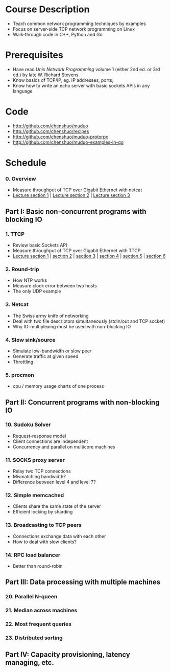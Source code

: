 # Course Description
* Teach common network programming techniques by examples
* Focus on server-side TCP network programming on Linux
* Walk-through code in C++, Python and Go

# Prerequisites
* Have read _Unix Network Programming_ volume 1 (either 2nd ed. or 3rd ed.) by late W.&nbsp;Richard Stevens
* Know basics of TCP/IP, eg. IP addresses, ports,
* Know how to write an echo server with basic sockets APIs in any language

# Code
* http://github.com/chenshuo/muduo
* http://github.com/chenshuo/recipes
* http://github.com/chenshuo/muduo-protorpc
* http://github.com/chenshuo/muduo-examples-in-go

# Schedule

### 0. Overview
* Measure throughput of TCP over Gigabit Ethernet with netcat
* <a href="http://boolan.com/lecture/1000001028">Lecture section 1</a> |
<a href="http://boolan.com/lecture/1000001029">Lecture section 2</a> |
<a href="http://boolan.com/lecture/1000001030">Lecture section 3</a>


## Part I: Basic non-concurrent programs with blocking IO

### 1. TTCP
* Review basic Sockets API
* Measure throughput of TCP over Gigabit Ethernet with TTCP
* <a href="http://boolan.com/lecture/1000001031">Lecture section 1</a> |
<a href="http://boolan.com/lecture/1000001053">section 2</a> |
<a href="http://boolan.com/lecture/1000001054">section 3</a> |
<a href="http://boolan.com/lecture/1000001062">section 4</a> |
<a href="http://boolan.com/lecture/1000001063">section 5</a> |
<a href="http://boolan.com/lecture/1000001066">section 6</a>

### 2. Round-trip
* How NTP works
* Measure clock error between two hosts
* The only UDP example

### 3. Netcat
* The Swiss army knife of networking
* Deal with two file descriptors simultaneously (stdin/out and TCP socket)
* Why IO-multiplexing must be used with non-blocking IO

### 4. Slow sink/source
* Simulate low-bandwidth or slow peer
* Generate traffic at given speed
* Throttling

### 5. procmon
* cpu / memory usage charts of one process

## Part II: Concurrent programs with non-blocking IO

### 10. Sudoku Solver
* Request-response model
* Client connections are independent
* Concurrency and parallel on multicore machines

### 11. SOCKS proxy server
* Relay two TCP connections
* Mismatching bandwidth?
* Difference between level 4 and level 7?

### 12. Simple memcached
* Clients share the same state of the server
* Efficient locking by sharding

### 13. Broadcasting to TCP peers
* Connections exchange data with each other
* How to deal with slow clients?

### 14. RPC load balancer
* Better than round-robin

## Part III: Data processing with multiple machines
### 20. Parallel N-queen
### 21. Median across machines
### 22. Most frequent queries
### 23. Distributed sorting

## Part IV: Capacity provisioning, latency managing, etc.

